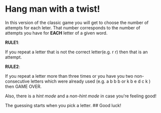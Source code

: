 # Hang man with a twist!

In this version of the classic game you will get to choose the number of attempts for each leter. That number corresponds to the number of attempts you have for **EACH** letter of a given word.

**RULE1**: 

If you repeat a letter that is not the correct letter(e.g. r r) then that is an attempt.


**RULE2**: 

If you repeat a letter more than three times or you have you two non-consecutive letters which were already used
       (e.g.  a b b b  or  k b e d c k   ) then GAME OVER.
      
Also, there is a *hint mode* and a *non-hint mode* in case you're feeling good!
       
   The guessing starts when you pick a letter.
              ## Good luck!
